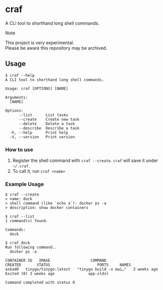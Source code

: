 # craf
A CLI tool to shorthand long shell commands.

> [!Note]
> This project is very experimental.  
> Please be aware this repository may be archived.

## Usage
```console
$ craf --help
A CLI tool to shorthand long shell commands.

Usage: craf [OPTIONS] [NAME]

Arguments:
  [NAME]

Options:
      --list      List tasks
      --create    Create new task
      --delete    Delete a task
      --describe  Describe a task
  -h, --help      Print help
  -V, --version   Print version
```

### How to use
1. Register the shell command with `craf --create`. `craf` will save it under `~/.craf`.
2. To call it, run `craf <name>`

### Example Usage
```console
$ craf --create
> name: dock
> shell command (like `echo a`): docker ps -a
> description: show docker containers

$ craf --list
1 command(s) found.

Commands:
  dock

$ craf dock
Run following command..
  docker ps -a

CONTAINER ID   IMAGE                  COMMAND                   CREATED       STATUS                     PORTS     NAMES
askad0   tinygo/tinygo:latest   "tinygo build -o mai…"   3 weeks ago   Exited (0) 3 weeks ago               app-sldsl

Command completed with status 0
```
